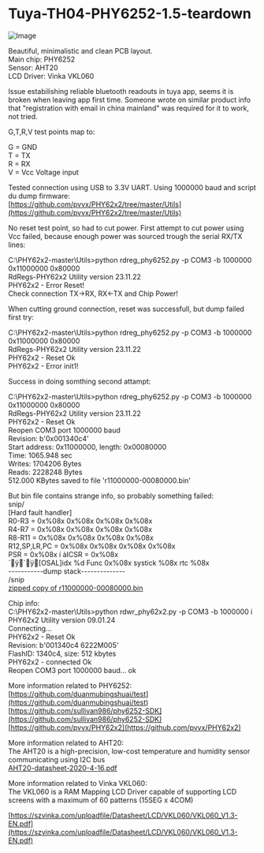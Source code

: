 # Tuya-TH04-PHY6252-1.5-teardown
![Image](https://github.com/user-attachments/assets/ba480c1a-26d1-43f0-b91d-9b4272e6b7a7)

Beautiful, minimalistic and clean PCB layout.   
Main chip: PHY6252    
Sensor: AHT20    
LCD Driver: Vinka VKL060  



Issue estabilishing reliable bluetooth readouts in tuya app, seems it is broken when leaving app first time.
Someone wrote on similar product info that "registration with email in china mainland" was required for it to work, not tried.



G,T,R,V test points map to:

G = GND  
T = TX  
R = RX    
V = Vcc Voltage input  


Tested connection using USB to 3.3V UART. Using 1000000 baud and script du dump firmware:  
[https://github.com/pvvx/PHY62x2/tree/master/Utils](https://github.com/pvvx/PHY62x2/tree/master/Utils)

No reset test point, so had to cut power. First attempt to cut power using Vcc failed, because enough power was sourced trough the serial RX/TX lines:  

C:\PHY62x2-master\Utils>python rdreg_phy6252.py -p COM3 -b 1000000 0x11000000 0x80000  
RdRegs-PHY62x2 Utility version 23.11.22  
PHY62x2 - Error Reset!    
Check connection TX->RX, RX<-TX and Chip Power!


When cutting ground connection, reset was successfull, but dump failed first try: 

C:\PHY62x2-master\Utils>python rdreg_phy6252.py -p COM3 -b 1000000 0x11000000 0x80000  
RdRegs-PHY62x2 Utility version 23.11.22  
PHY62x2 - Reset Ok  
PHY62x2 - Error init1!  


Success in doing somthing second attampt:  

C:\PHY62x2-master\Utils>python rdreg_phy6252.py -p COM3 -b 1000000 0x11000000 0x80000  
RdRegs-PHY62x2 Utility version 23.11.22  
PHY62x2 - Reset Ok  
Reopen COM3 port 1000000 baud  
Revision: b'0x001340c4'  
Start address: 0x11000000, length: 0x00080000  
  Time: 1065.948 sec    
Writes: 1704206 Bytes  
 Reads: 2228248 Bytes    
512.000 KBytes saved to file 'r11000000-00080000.bin'  



But bin file contains strange info, so probably something failed:  
snip/  
  [Hard fault handler]  
  R0-R3        = 0x%08x 0x%08x 0x%08x 0x%08x  
 R4-R7        = 0x%08x 0x%08x 0x%08x 0x%08x  
 R8-R11       = 0x%08x 0x%08x 0x%08x 0x%08x  
 R12,SP,LR,PC = 0x%08x 0x%08x 0x%08x 0x%08x  
 PSR  = 0x%08x    í àICSR = 0x%08x  
  ´ÿ`ÿ[OSAL]idx %d Func 0x%08x systick %08x rtc %08x  
     -----------dump stack--------------  
/snip  
[zipped copy of r11000000-00080000.bin](https://github.com/Asgeirs-com/Tuya-TH04-PHY6252-1.5-teardown/edit/main/r11000000-00080000.zip)  


Chip info:  
C:\PHY62x2-master\Utils>python rdwr_phy62x2.py -p COM3 -b 1000000 i  
PHY62x2 Utility version 09.01.24  
Connecting...  
PHY62x2 - Reset Ok  
Revision: b'001340c4 6222M005'  
FlashID: 1340c4, size: 512 kbytes  
PHY62x2 - connected Ok  
Reopen COM3 port 1000000 baud... ok  




More information related to PHY6252:  
[https://github.com/duanmubingshuai/test](https://github.com/duanmubingshuai/test)  
[https://github.com/sullivan986/phy6252-SDK](https://github.com/sullivan986/phy6252-SDK)  
[https://github.com/pvvx/PHY62x2](https://github.com/pvvx/PHY62x2)  



More information related to AHT20:  
The AHT20 is a high-precision, low-cost temperature and humidity sensor communicating using I2C bus  
[AHT20-datasheet-2020-4-16.pdf](https://cdn-learn.adafruit.com/assets/assets/000/091/676/original/AHT20-datasheet-2020-4-16.pdf?1591047915)  

More information related to Vinka VKL060:  
The VKL060 is a RAM Mapping LCD Driver capable of supporting LCD screens with a maximum of 60 patterns (15SEG x 4COM)  


[https://szvinka.com/uploadfile/Datasheet/LCD/VKL060/VKL060_V1.3-EN.pdf](https://szvinka.com/uploadfile/Datasheet/LCD/VKL060/VKL060_V1.3-EN.pdf)
